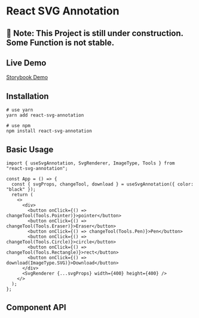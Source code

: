 # React SVG Annotation

## 🚧 Note: This Project is still under construction. Some Function is not stable.

## Live Demo

[Storybook Demo](https://hsyuen720.github.io/react-svg-annotation/)

## Installation

```shell
# use yarn
yarn add react-svg-annotation

# use npm
npm install react-svg-annotation
```

## Basic Usage

```tsx
import { useSvgAnnotation, SvgRenderer, ImageType, Tools } from "react-svg-annotation";

const App = () => {
  const { svgProps, changeTool, download } = useSvgAnnotation({ color: "black" });
  return (
    <>
      <div>
        <button onClick={() => changeTool(Tools.Pointer)}>pointer</button>
        <button onClick={() => changeTool(Tools.Eraser)}>Eraser</button>
        <button onClick={() => changeTool(Tools.Pen)}>Pen</button>
        <button onClick={() => changeTool(Tools.Circle)}>circle</button>
        <button onClick={() => changeTool(Tools.Rectangle)}>rect</button>
        <button onClick={() => download(ImageType.SVG)}>Download</button>
      </div>
      <SvgRenderer {...svgProps} width={400} height={400} />
    </>
  );
};
```

## Component API

